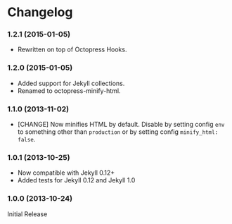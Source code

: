 # Changelog

### 1.2.1 (2015-01-05)

- Rewritten on top of Octopress Hooks.

### 1.2.0 (2015-01-05)

- Added support for Jekyll collections.
- Renamed to octopress-minify-html.

### 1.1.0 (2013-11-02)

- [CHANGE] Now minifies HTML by default. Disable by setting config `env` to something other than `production` or by setting config `minify_html: false`.

### 1.0.1 (2013-10-25)

- Now compatible with Jekyll 0.12+
- Added tests for Jekyll 0.12 and Jekyll 1.0

### 1.0.0 (2013-10-24)

Initial Release

